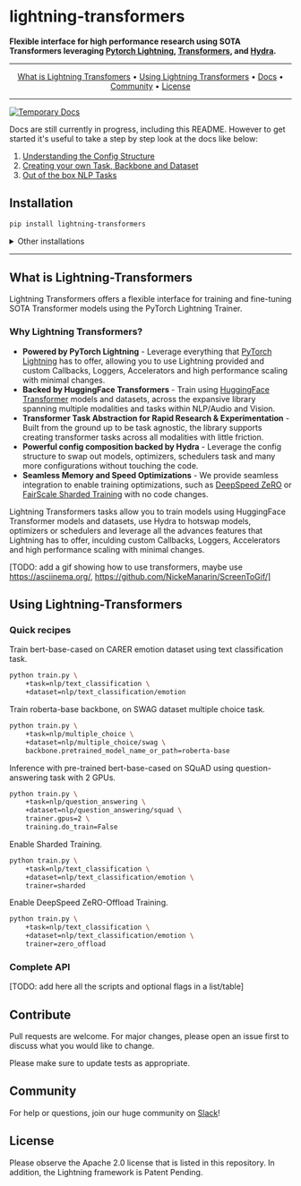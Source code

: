 # lightning-transformers

**Flexible interface for high performance research using SOTA Transformers leveraging [Pytorch Lightning](https://github.com/PyTorchLightning/pytorch-lightning), [Transformers](https://github.com/huggingface/transformers), and [Hydra](https://github.com/facebookresearch/hydra).**

---

<p align="center">
  <a href="#what-is-lightning-transformers">What is Lightning Transfomers</a> •
  <a href="#using-lightning-transformers">Using Lightning Transformers</a> •
  <a href="https://pytorch-lightning.readthedocs.io/transformers/">Docs</a> •
  <a href="#community">Community</a> •
  <a href="#license">License</a>
</p>

---

[![Temporary Docs](https://github.com/PyTorchLightning/lightning-transformers/actions/workflows/docs-deploy.yml/badge.svg)](https://fuzzy-disco-b18c78db.pages.github.io/)

Docs are still currently in progress, including this README. However to get started it's useful to take a step by step look at the docs like below:

1. [Understanding the Config Structure](https://fuzzy-disco-b18c78db.pages.github.io/structure/conf.html)
2. [Creating your own Task, Backbone and Dataset](https://fuzzy-disco-b18c78db.pages.github.io/tasks/new.html)
3. [Out of the box NLP Tasks](https://fuzzy-disco-b18c78db.pages.github.io/tasks/nlp.html)

## Installation

```bash
pip install lightning-transformers
```

<details>
  <summary>Other installations</summary>

Install bleeding-edge:

```bash
pip install git+https://github.com/PytorchLightning/lightning-transformers.git@master --upgrade
```

Install all optional dependencies as well:

```bash
pip install lightning-transformers["extra"]
```

</details>

---

## What is Lightning-Transformers

Lightning Transformers offers a flexible interface for training and fine-tuning SOTA Transformer models using the PyTorch Lightning Trainer.

### Why Lightning Transformers?

* **Powered by PyTorch Lightning** - Leverage everything that [PyTorch Lightning](https://github.com/PyTorchLightning/pytorch-lightning) has to offer, allowing you to use Lightning provided and custom Callbacks, Loggers, Accelerators and high performance scaling with minimal changes.
* **Backed by HuggingFace Transformers** - Train using [HuggingFace Transformer](https://github.com/huggingface/transformers) models and datasets, across the expansive library spanning multiple modalities and tasks within NLP/Audio and Vision.
* **Transformer Task Abstraction for Rapid Research & Experimentation** - Built from the ground up to be task agnostic, the library supports creating transformer tasks across all modalities with little friction.
* **Powerful config composition backed by Hydra** - Leverage the config structure to swap out models, optimizers, schedulers task and many more configurations without touching the code.
* **Seamless Memory and Speed Optimizations** - We provide seamless integration to enable training optimizations, such as [DeepSpeed ZeRO](https://pytorch-lightning.readthedocs.io/en/latest/multi_gpu.html#deepspeed) or [FairScale Sharded Training](https://pytorch-lightning.readthedocs.io/en/latest/multi_gpu.html#sharded-training) with no code changes.

Lightning Transformers tasks allow you to train models using HuggingFace Transformer models and datasets, use Hydra to hotswap models, optimizers or schedulers and leverage all the advances features that Lightning has to offer, inculding custom Callbacks, Loggers, Accelerators and high performance scaling with minimal changes.

[TODO: add a gif showing how to use transformers, maybe use https://asciinema.org/, https://github.com/NickeManarin/ScreenToGif/]

## Using Lightning-Transformers

### Quick recipes

Train bert-base-cased on CARER emotion dataset using text classification task.
```bash
python train.py \
    +task=nlp/text_classification \
    +dataset=nlp/text_classification/emotion
```

Train roberta-base backbone, on SWAG dataset multiple choice task.
```bash
python train.py \
    +task=nlp/multiple_choice \
    +dataset=nlp/multiple_choice/swag \
    backbone.pretrained_model_name_or_path=roberta-base
```

Inference with pre-trained bert-base-cased on SQuAD using question-answering task with 2 GPUs.
```bash
python train.py \
    +task=nlp/question_answering \
    +dataset=nlp/question_answering/squad \
    trainer.gpus=2 \
    training.do_train=False
```

Enable Sharded Training.
```bash
python train.py \
    +task=nlp/text_classification \
    +dataset=nlp/text_classification/emotion \
    trainer=sharded
```

Enable DeepSpeed ZeRO-Offload Training.
```bash
python train.py \
    +task=nlp/text_classification \
    +dataset=nlp/text_classification/emotion \
    trainer=zero_offload
```

### Complete API

[TODO: add here all the scripts and optional flags in a list/table]

## Contribute

Pull requests are welcome. For major changes, please open an issue first to discuss what you would like to change.

Please make sure to update tests as appropriate.

## Community
For help or questions, join our huge community on [Slack](https://join.slack.com/t/pytorch-lightning/shared_invite/zt-f6bl2l0l-JYMK3tbAgAmGRrlNr00f1A)!

## License
Please observe the Apache 2.0 license that is listed in this repository. In addition, the Lightning framework is Patent Pending.
